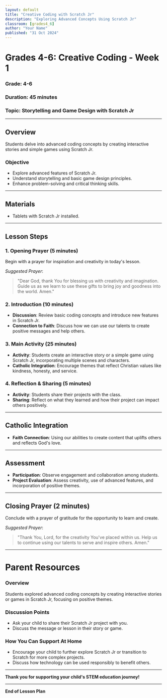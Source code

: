 ```yaml
---
layout: default
title: "Creative Coding with Scratch Jr"
description: "Exploring Advanced Concepts Using Scratch Jr"
classroom: [grades4_6]
author: "Your Name"
published: "31 Oct 2024"
---
```


# Grades 4-6: Creative Coding - Week 1

### **Grade**: 4-6  
### **Duration**: 45 minutes  
### **Topic**: Storytelling and Game Design with Scratch Jr

---

## **Overview**
Students delve into advanced coding concepts by creating interactive stories and simple games using Scratch Jr.

### **Objective**
- Explore advanced features of Scratch Jr.
- Understand storytelling and basic game design principles.
- Enhance problem-solving and critical thinking skills.

---

## **Materials**
- Tablets with Scratch Jr installed.

---

## **Lesson Steps**

### **1. Opening Prayer (5 minutes)**
Begin with a prayer for inspiration and creativity in today's lesson.

_Suggested Prayer_:  
> "Dear God, thank You for blessing us with creativity and imagination. Guide us as we learn to use these gifts to bring joy and goodness into the world. Amen."

### **2. Introduction (10 minutes)**
- **Discussion**: Review basic coding concepts and introduce new features in Scratch Jr.
- **Connection to Faith**: Discuss how we can use our talents to create positive messages and help others.

### **3. Main Activity (25 minutes)**
- **Activity**: Students create an interactive story or a simple game using Scratch Jr, incorporating multiple scenes and characters.
- **Catholic Integration**: Encourage themes that reflect Christian values like kindness, honesty, and service.

### **4. Reflection & Sharing (5 minutes)**
- **Activity**: Students share their projects with the class.
- **Sharing**: Reflect on what they learned and how their project can impact others positively.

---

## **Catholic Integration**
- **Faith Connection**: Using our abilities to create content that uplifts others and reflects God's love.

---

## **Assessment**
- **Participation**: Observe engagement and collaboration among students.
- **Project Evaluation**: Assess creativity, use of advanced features, and incorporation of positive themes.

---

## **Closing Prayer (2 minutes)**
Conclude with a prayer of gratitude for the opportunity to learn and create.

_Suggested Prayer_:  
> "Thank You, Lord, for the creativity You've placed within us. Help us to continue using our talents to serve and inspire others. Amen."

---

# Parent Resources

### **Overview**
Students explored advanced coding concepts by creating interactive stories or games in Scratch Jr, focusing on positive themes.

### **Discussion Points**
- Ask your child to share their Scratch Jr project with you.
- Discuss the message or lesson in their story or game.

### **How You Can Support At Home**
- Encourage your child to further explore Scratch Jr or transition to Scratch for more complex projects.
- Discuss how technology can be used responsibly to benefit others.

---

**Thank you for supporting your child's STEM education journey!**

---

**End of Lesson Plan**
